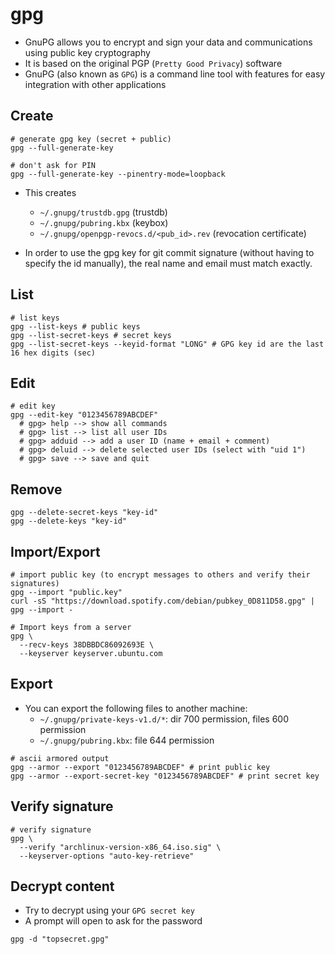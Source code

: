 # gpg

- GnuPG allows you to encrypt and sign your data and communications using public key cryptography
- It is based on the original PGP (`Pretty Good Privacy`) software
- GnuPG (also known as `GPG`) is a command line tool with features for easy integration with other applications

## Create

```shell
# generate gpg key (secret + public)
gpg --full-generate-key

# don't ask for PIN
gpg --full-generate-key --pinentry-mode=loopback
```

- This creates
  - `~/.gnupg/trustdb.gpg` (trustdb)
  - `~/.gnupg/pubring.kbx` (keybox)
  - `~/.gnupg/openpgp-revocs.d/<pub_id>.rev` (revocation certificate)

- In order to use the gpg key for git commit signature (without having to specify the id manually), the real name and email must match exactly.

## List

```shell
# list keys
gpg --list-keys # public keys
gpg --list-secret-keys # secret keys
gpg --list-secret-keys --keyid-format "LONG" # GPG key id are the last 16 hex digits (sec)
```

## Edit

```shell
# edit key
gpg --edit-key "0123456789ABCDEF"
  # gpg> help --> show all commands
  # gpg> list --> list all user IDs
  # gpg> adduid --> add a user ID (name + email + comment)
  # gpg> deluid --> delete selected user IDs (select with "uid 1")
  # gpg> save --> save and quit
```

## Remove

```shell
gpg --delete-secret-keys "key-id"
gpg --delete-keys "key-id"
```

## Import/Export

```shell
# import public key (to encrypt messages to others and verify their signatures)
gpg --import "public.key"
curl -sS "https://download.spotify.com/debian/pubkey_0D811D58.gpg" | gpg --import -

# Import keys from a server
gpg \
  --recv-keys 38DBBDC86092693E \
  --keyserver keyserver.ubuntu.com
```

## Export

- You can export the following files to another machine:
  - `~/.gnupg/private-keys-v1.d/*`: dir 700 permission, files 600 permission
  - `~/.gnupg/pubring.kbx`: file 644 permission

```shell
# ascii armored output
gpg --armor --export "0123456789ABCDEF" # print public key
gpg --armor --export-secret-key "0123456789ABCDEF" # print secret key
```

## Verify signature

```shell
# verify signature
gpg \
  --verify "archlinux-version-x86_64.iso.sig" \
  --keyserver-options "auto-key-retrieve"
```

## Decrypt content

- Try to decrypt using your `GPG secret key`
- A prompt will open to ask for the password

```shell
gpg -d "topsecret.gpg"
```
